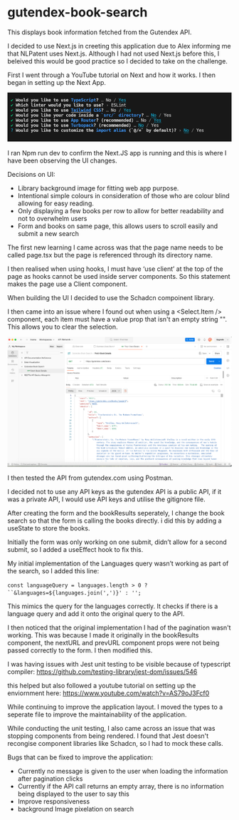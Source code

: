 # gutendex-book-search
This displays book information fetched from the Gutendex API.

I decided to use Next.js in creeting this application due to Alex informing me that NLPatent uses Next.js. Although I had not used Next.js before this, I beleived this would be good practice so I decided to take on the challenge.

First I went through a YouTube tutorial on Next and how it works. I then began in setting up the Next App. 

![Alt text](image.png)

I ran Npm run dev to confirm the Next.JS app is running and this is where I have been observing the UI changes.

Decisions on UI:
- Library background image for fitting web app purpose.
- Intentional simple colours in consideration of those who are colour blind allowing for easy reading.
- Only displaying a few books per row to allow for better readability and not to overwhelm users
- Form and books on same page, this allows users to scroll easily and submit a new search

The first new learning I came across was that the page name needs to be called page.tsx but the page is referenced through its directory name.

I then realised when using hooks, I must have ‘use client’ at the top of the page as hooks cannot be used inside server components. So this statement makes the page use a Client component.

When building the UI I decided to use the Schadcn compoinent library.

I then came into an issue where I found out when using a <Select.Item /> component, each item must have a value prop that isn't an empty string "". This allows you to clear the selection.

![Alt text](image-1.png)

I then tested the API from gutendex.com using Postman.

I decided not to use any API keys as the gutendex API is a public API, if it was a private API, I would use API keys and utilise the gitignore file.

After creating the form and the bookResults seperately, I change the book search so that the form is calling the books directly. i did this by adding a useState to store the books.

Initially the form was only working on one submit, didn’t allow for a second submit, so I added a useEffect hook to fix this.

My initial implementation of the Languages query wasn’t working as part of the search, so I added this line:

`const languageQuery = languages.length > 0 ? ``&languages=${languages.join(',')}' : '';`

This mimics the query for the languages correctly. It checks if there is a language query and add it onto the original query to the API.


I then noticed that the original implementation I had of the pagination wasn't working. This was because I made it originally in the bookResults component, the nextURL and prevURL component props were not being passed correctly to the form. I then modified this. 

I was having issues with Jest unit testing to be visible because of typescript compiler:
https://github.com/testing-library/jest-dom/issues/546

this helped but also followed a youtube tutorial on setting up the enviornment here:
https://www.youtube.com/watch?v=AS79oJ3Fcf0

While continuing to improve the application layout. I moved the types to a seperate file to improve the maintainability of the application.

While conducting the unit testing, I also came across an issue that was stopping components from being rendered. I found that Jest doesn't recongise component libraries like Schadcn, so I had to mock these calls.

Bugs that can be fixed to improve the application:
- Currently no message is given to the user when loading the information after pagination clicks
- Currently if the API call returns an empty array, there is no information being displayed to the user to say this
- Improve responsiveness
- background Image pixelation on search